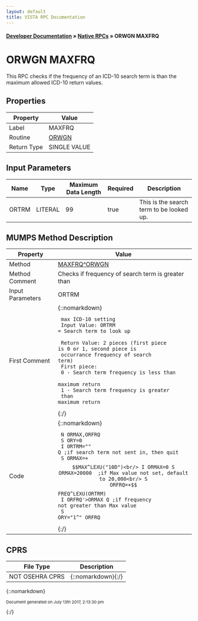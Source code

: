 ```yaml
---
layout: default
title: VISTA RPC Documentation
---
```


#### [Developer Documentation](../index) &#187; [Native RPCs](TableOfContents) &#187; ORWGN MAXFRQ<br/>
# ORWGN MAXFRQ

This RPC checks if the frequency of an ICD-10 search term is than the maximum allowed ICD-10 return values.

## Properties

Property | Value
--- | ---
Label | MAXFRQ
Routine | [ORWGN](http://code.osehra.org/dox/Routine_ORWGN_source.html)
Return Type | SINGLE VALUE


## Input Parameters

Name | Type | Maximum Data Length | Required | Description
--- | --- | --- | --- | ---
ORTRM | LITERAL | 99 | true | This is the search term to be looked up.



## MUMPS Method Description

Property | Value
--- | ---
Method | [MAXFRQ^ORWGN](http://code.osehra.org/dox/Routine_ORWGN_source.html)
Method Comment | Checks if frequency of search term is greater than
Input Parameters | ORTRM
First Comment | {::nomarkdown}<pre><code> max ICD-10 setting<br/> Input Value: ORTRM = Search term to look up<br/><br/> Return Value: 2 pieces (first piece is 0 or 1, second piece is<br/>               occurrance frequency of search term)<br/>               First piece:<br/>                            0 - Search term frequency is less than<br/>                                maximum return<br/>                            1 - Search term frequency is greater<br/>                                than maximum return</code></pre>{:/}
Code | {::nomarkdown}<pre><code> N ORMAX,ORFRQ<br/> S ORY=0<br/> I ORTRM="" Q  ;if search term not sent in, then quit<br/> S ORMAX=+$$MAX^LEXU("10D")<br/> I ORMAX=0 S ORMAX=20000  ;if Max value not set, default to 20,000<br/> S ORFRQ=+$$FREQ^LEXU(ORTRM)<br/> I ORFRQ'>ORMAX Q  ;if frequency not greater than Max value<br/> S ORY="1^"_ORFRQ<br/></code></pre>{:/}



## CPRS

File Type | Description
--- | ---
NOT OSEHRA CPRS | {::nomarkdown}{:/}

{::nomarkdown} <br/><p style="font-size: 11px">Document generated on July 13th 2017, 2:13:30 pm</p>{:/}